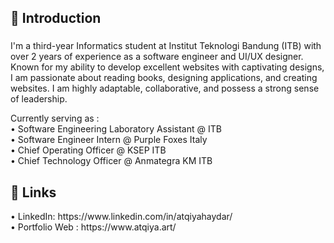 <h2 align="left">💫 Introduction</h2>  

###

<p align="left">I'm a third-year Informatics student at Institut Teknologi Bandung (ITB) with over 2 years of experience as a software engineer and UI/UX designer. Known for my ability to develop excellent websites with captivating designs, I am passionate about reading books, designing applications, and creating websites. I am highly adaptable, collaborative, and possess a strong sense of leadership.</p>
<p align="left">Currently serving as : <br>
• Software Engineering Laboratory Assistant @ ITB <br>
• Software Engineer Intern @ Purple Foxes Italy <br>
• Chief Operating Officer @ KSEP ITB <br>
• Chief Technology Officer @ Anmategra KM ITB <br>
</p>

<h2 align="left">🌱 Links</h2>
<p>
• LinkedIn: https://www.linkedin.com/in/atqiyahaydar/ <br>
• Portfolio Web : https://www.atqiya.art/ <br>
</p>

###
